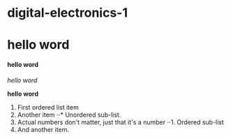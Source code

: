 # digital-electronics-1

# hello word
#### hello word
_hello word_

**hello word**


1. First ordered list item
1. Another item
⋅⋅* Unordered sub-list. 
1. Actual numbers don't matter, just that it's a number
⋅⋅1. Ordered sub-list
4. And another item.

